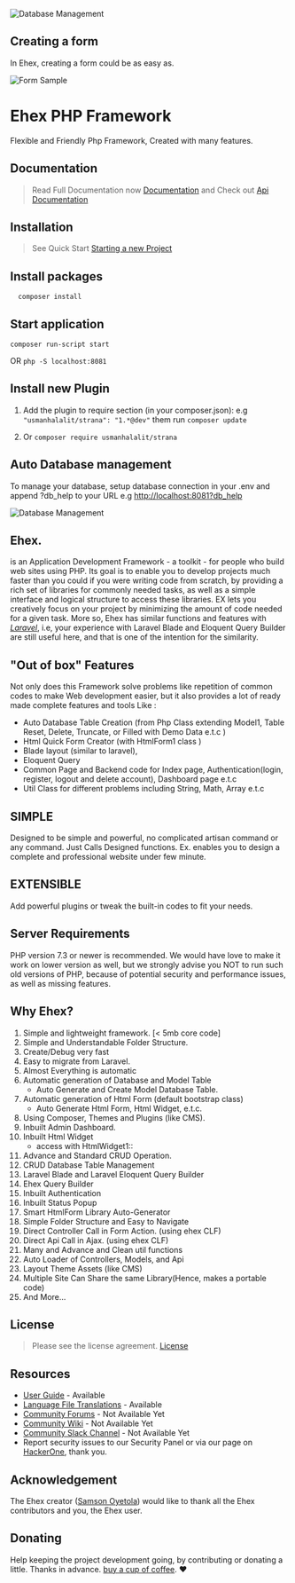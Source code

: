 
![Database Management](assets/images/app.png?v2)

## Creating a form
In Ehex, creating a form could be as easy as.

![Form Sample](assets/images/_media/form_sample1.png?v2)

# Ehex PHP Framework
Flexible and Friendly Php Framework, Created with many features.

## Documentation
> Read Full Documentation now  [Documentation](https://ehexphp.github.io/ehex-docs/#/)  and Check out  [Api Documentation](https://ehexphp.github.io/ehex-docs-api/ ':include :type=iframe width=100% height=800px')

## Installation
> See Quick Start [Starting a new Project](https://ehexphp.github.io/ehex-docs/#/Starting%20a%20new%20Project)

## Install packages
```shell
  composer install
```

## Start application
```shell
composer run-script start
```
OR `php -S localhost:8081`


## Install new Plugin
1. Add the plugin to require section (in your composer.json):
   e.g `"usmanhalalit/strana": "1.*@dev"`
   them run `composer update`

2. Or `composer require usmanhalalit/strana`

## Auto Database management
To manage your database, setup database connection in your .env and
append ?db_help to your URL e.g [http://localhost:8081?db_help](http://localhost:8081?db_help)

![Database Management](assets/images/app-management.png?v2)

## Ehex.
is an Application Development Framework - a toolkit - for people who build web sites using PHP. Its goal is to enable you to develop projects much faster than you could if you were writing code from scratch, by providing a rich set of libraries for commonly needed tasks, as well as a simple interface and logical structure to access these libraries. EX lets you creatively focus on your project by minimizing the amount of code needed for a given task.
More so, Ehex has similar functions and features with [_Laravel_](https://laravel.com),
i.e, your experience with Laravel Blade and Eloquent Query Builder are still useful here,
and that is one of the intention for the similarity.

## "Out of box" Features
Not only does this Framework solve problems like repetition of common codes to make Web development easier, but it also provides a lot of ready made complete features and tools Like :

* Auto Database Table Creation (from Php Class extending Model1, Table Reset, Delete, Truncate, or Filled with Demo Data e.t.c )
* Html Quick Form Creator (with HtmlForm1 class )
* Blade layout (similar to laravel),
* Eloquent Query
* Common Page and Backend code for Index page, Authentication(login, register, logout and delete account), Dashboard page e.t.c
* Util Class for different problems including String, Math, Array e.t.c

## SIMPLE
Designed to be simple and powerful, no complicated artisan command or any command. Just Calls Designed functions. Ex. enables you to design a complete and professional website under few minute.

## EXTENSIBLE
Add powerful plugins or tweak the built-in codes to fit your needs.

## Server Requirements
PHP version 7.3 or newer is recommended.
We would have love to make it work on lower version as well, but we strongly advise you NOT to run such old versions of PHP, because of potential security and performance issues, as well as missing features.

## Why Ehex?
1. Simple and lightweight framework. [< 5mb core code]
1. Simple and Understandable Folder Structure.
1. Create/Debug very fast
1. Easy to migrate from Laravel.
1. Almost Everything is automatic
1. Automatic generation of Database and Model Table
    -  Auto Generate and Create Model Database Table.
1. Automatic generation of Html Form (default bootstrap class)
    - Auto Generate Html Form, Html Widget, e.t.c.
1. Using Composer, Themes and Plugins (like CMS).
1. Inbuilt Admin Dashboard.
1. Inbuilt Html Widget
    - access with HtmlWidget1::
1. Advance and Standard CRUD Operation.
1. CRUD Database Table Management
1. Laravel Blade and Laravel Eloquent Query Builder
1. Ehex Query Builder
1. Inbuilt Authentication
1. Inbuilt Status Popup
1. Smart HtmlForm Library Auto-Generator
1. Simple Folder Structure and Easy to Navigate
1. Direct Controller Call in Form Action. (using ehex CLF)
1. Direct Api Call in Ajax. (using ehex CLF)
1. Many and Advance and Clean util functions
1. Auto Loader of Controllers, Models, and Api
1. Layout Theme Assets (like CMS)
1. Multiple Site Can Share the same Library(Hence, makes a portable code)
1. And More...

## License
> Please see the license agreement. [License](https://github.com/ehexphp/ehex-framework/blob/master/LICENSE)

## Resources
- [User Guide](/) - Available
- [Language File Translations](/) - Available
- [Community Forums](/) - Not Available Yet
- [Community Wiki](/) - Not Available Yet
- [Community Slack Channel](/) - Not Available Yet
- Report security issues to our Security Panel or via our page on [HackerOne](https://hackerone.com/ehex), thank you.

## Acknowledgement
The Ehex creator ([Samson Oyetola](https://github.com/samtax01)) would like to thank all the Ehex contributors and you, the Ehex user.

## Donating
Help keeping the project development going, by contributing or donating a little. Thanks in advance.
[buy a cup of coffee](https://www.patreon.com/samtax01). :heart: